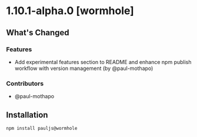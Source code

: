 # 1.10.1-alpha.0 [wormhole]

## What's Changed

### Features
- Add experimental features section to README and enhance npm publish workflow with version management (by @paul-mothapo)

### Contributors
- @paul-mothapo

## Installation

```bash
npm install pauljs@wormhole
```

